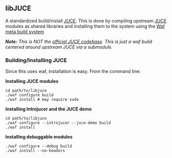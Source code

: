 ## libJUCE

A standardized build/install [JUCE](http://juce.com). This is done by compiling upstream [JUCE](http://juce.com)
modules as shared libraries and installing them to the system using the
[Waf meta build system](https://waf.io)

_**Note:** This is NOT the [official JUCE codebase](https://github.com/julianstorer/JUCE.git). This is just a waf build
centered around upstream JUCE via a submodule._

### Building/Installing JUCE
Since this uses waf, installation is easy. From the command line:

__Installing JUCE modules__
```
cd path/to/libjuce
./waf configure build
./waf install # may require sudo
```

__Installing Introjucer and the JUCE demo__
```
cd path/to/libjuce
./waf configure --introjucer --juce-demo build
./waf install
```

__Installing debuggable modules__
```
./waf configure --debug build
./waf install --no-headers
```
